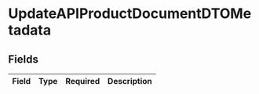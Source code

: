 # UpdateAPIProductDocumentDTOMetadata


## Fields

| Field       | Type        | Required    | Description |
| ----------- | ----------- | ----------- | ----------- |
